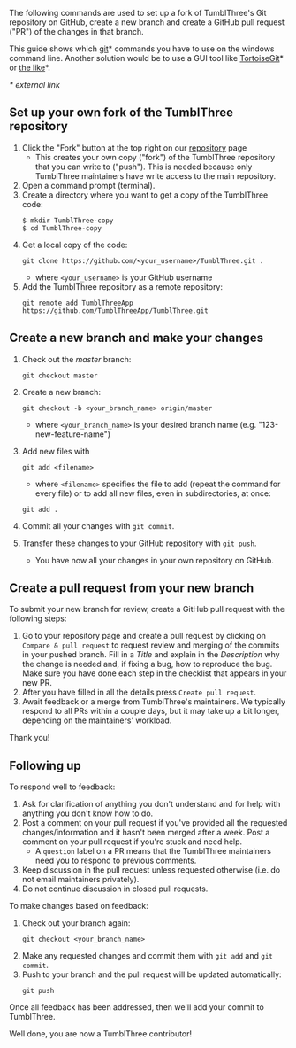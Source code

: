 The following commands are used to set up a fork of TumblThree's Git repository on GitHub, create a new branch and create a GitHub pull request ("PR") of the changes in that branch.

This guide shows which [git](https://git-scm.com/)\* commands you have to use on the windows command line. Another solution would be to use a GUI tool like [TortoiseGit](https://tortoisegit.org/)\* or [the like](https://git-scm.com/download/gui/windows)\*.

*\* external link*

## Set up your own fork of the TumblThree repository

1. Click the "Fork" button at the top right on our [repository](https://github.com/TumblThreeApp/TumblThree) page
    * This creates your own copy ("fork") of the TumblThree repository that you can write to ("push"). This is needed because only TumblThree maintainers have write access to the main repository.
2. Open a command prompt (terminal).
3. Create a directory where you want to get a copy of the TumblThree code:
    ```
    $ mkdir TumblThree-copy
    $ cd TumblThree-copy
    ```
4. Get a local copy of the code:
    ```
    git clone https://github.com/<your_username>/TumblThree.git .
    ```
    * where `<your_username>` is your GitHub username
5. Add the TumblThree repository as a remote repository:
    ```
    git remote add TumblThreeApp https://github.com/TumblThreeApp/TumblThree.git
    ```

## Create a new branch and make your changes

1. Check out the *master* branch:
    ```
    git checkout master
    ```
2. Create a new branch:
    ```
    git checkout -b <your_branch_name> origin/master
    ```
    * where `<your_branch_name>` is your desired branch name (e.g. "123-new-feature-name")

3. Add new files with
    ```
    git add <filename>
    ```
    * where `<filename>` specifies the file to add (repeat the command for every file) or to add all new files, even in subdirectories, at once:
    ```
    git add .
    ```
4. Commit all your changes with `git commit`.
5. Transfer these changes to your GitHub repository with `git push`.
    * You have now all your changes in your own repository on GitHub.

## Create a pull request from your new branch

To submit your new branch for review, create a GitHub pull request with the following steps:

1. Go to your repository page and create a pull request by clicking on `Compare & pull request` to request review and merging of the commits in your pushed branch. Fill in a *Title* and explain in the *Description* why the change is needed and, if fixing a bug, how to reproduce the bug. Make sure you have done each step in the checklist that appears in your new PR.
2. After you have filled in all the details press `Create pull request`.
3. Await feedback or a merge from TumblThree's maintainers. We typically respond to all PRs within a couple days, but it may take up a bit longer, depending on the maintainers' workload.

Thank you!

## Following up

To respond well to feedback:

1. Ask for clarification of anything you don't understand and for help with anything you don't know how to do.
2. Post a comment on your pull request if you've provided all the requested changes/information and it hasn't been merged after a week. Post a comment on your pull request if you're stuck and need help.
    * A `question` label on a PR means that the TumblThree maintainers need you to respond to previous comments.
3. Keep discussion in the pull request unless requested otherwise (i.e. do not email maintainers privately).
4. Do not continue discussion in closed pull requests.

To make changes based on feedback:

1. Check out your branch again:
    ```
    git checkout <your_branch_name>
    ```
2. Make any requested changes and commit them with `git add` and `git commit`.
3. Push to your branch and the pull request will be updated automatically:
    ```
    git push
    ```

Once all feedback has been addressed, then we'll add your commit to TumblThree.

Well done, you are now a TumblThree contributor!
